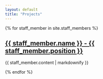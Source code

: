 ```yaml
---
layout: default
title: "Projects"
---
```


<!--
{% if site.show_excerpts %}
  {% include home.html %}
{% else %}
  {% include archive.html title="Projects" %}
{% endif %}
--->

{% for staff_member in site.staff_members %}
  <h2>
    <a href="{{ staff_member.url }}">
      {{ staff_member.name }} - {{ staff_member.position }}
    </a>
  </h2>
  <p>{{ staff_member.content | markdownify }}</p>
{% endfor %}
